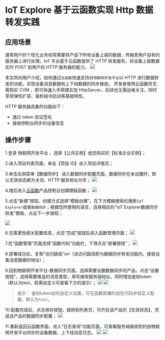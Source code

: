 # IoT Explore 基于云函数实现 Http 数据转发实践

## 应用场景
   通常用户的个性化业务经常需要将产品下所有设备上报的数据，传输至用户自有的服务器上进行处理。IoT 平台基于云函数提供了 HTTP 转发服务，将设备上报数据实时 POST 到用户的 HTTP 服务器的能力。
![](https://main.qcloudimg.com/raw/d95cb3da410f42661d48e1af67e12724.png)

本文将向用户介绍，如何通过`云函数`快速支持对`物联网开发平台`以 HTTP 进行数据转发的功能，实现设备消息数据和上下线数据的同步接收。
开发者使用云函数将无需购买 CVM ，即可快速入手搭建实现 HttpServer，后续也无需运维关注，同时享受弹性扩容、毫秒级冷启动等基础特性。

HTTP 服务器具备的功能如下：

- 通过 token 验证签名
- 接收控制台同步的设备信息


## 操作步骤

1.登录 物联网开发平台 ，选择【公共实例】或您购买的【标准企业实例】；

2.进入项目列表页面，单击【项目 ID】进入项目详情页；

3.单击左侧菜单【数据同步】 进入数据同步配置页面，数据同步在未设置时，默认生效状态都为关闭、HTTP 服务地址为空；
![](https://main.qcloudimg.com/raw/bdbb79b1804f420aaf2acf7b758268c1.png)

4.随后进入[云函数](https://console.cloud.tencent.com/scf/list?rid=16&ns=default)产品控制台创建模板函数；
![](https://main.qcloudimg.com/raw/6908d242862fabac3058c9ab62e66d98.png)

5.点击“新建”按钮，创建方式选择“模板创建”，在下方模糊搜索栏搜索`IoT Explorer`或者`数据同步`；根据您所使用的语言，选择相应的“IoT Explorer数据同步转发”模板，点击下一步按钮；

![](https://main.qcloudimg.com/raw/738bacf6c26feb3109343b81c909eced.png)

6.无需更改相关配置信息，点击“完成”按钮后进入函数管理页面；
![](https://main.qcloudimg.com/raw/9e16f86259efc77220e6c3e80fc47d18.png)

7.在“函数管理”页面选择“函数代码”功能栏，下滑点击“部署按钮”；
![](https://main.qcloudimg.com/raw/82d4743fab35d396f2706ac667bec3cc.png)

8.部署成功后，复制“访问路径”url（该访问路径即为数据同步转发功能内，接收设备消息数据的地址）；

9.回到物联网开发平台-数据同步页面，选择需要设置数据同步的产品，点击“设置按钮”，选择需要推送的消息类型，填写接收服务端地址，同时增加鉴权token（默认为test，若需自定义可查看下方的提示）；
![](https://main.qcloudimg.com/raw/d6f8098e42eb9364b0e3f117af1fbb16.png)
![](https://main.qcloudimg.com/raw/e791156ac39a80818bec3ee3fa0b57a5.png)
>提示：
鉴权token如何自定义设置，可在函数部署阶段在代码中自定义配置，默认为`test`。

10.配置完成后，点击保存按钮，跳转到列表页，可开启该产品的【生效状态】，完成该产品的数据同步配置；
![](https://main.qcloudimg.com/raw/16aadaea76e1a51def49cf68aacfe467.png)

11.重新返回云函数界面，进入“日志查询”功能页面，可查看服务端接收到的由物联网开发平台同步的设备数据、上下线消息日志。
![](https://main.qcloudimg.com/raw/ab886e6fcf46a2b90b4b2d9de20578d9.png)
![](https://main.qcloudimg.com/raw/ebe85e02b3f5201b539c7ffff39cd1ce.png)